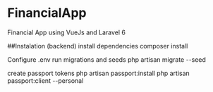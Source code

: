 # FinancialApp
Financial App using VueJs and Laravel 6

##Instalation (backend)
install dependencies
composer install

Configure .env
run migrations and seeds
php artisan migrate --seed

create passport tokens
php artisan passport:install
php artisan passport:client --personal
